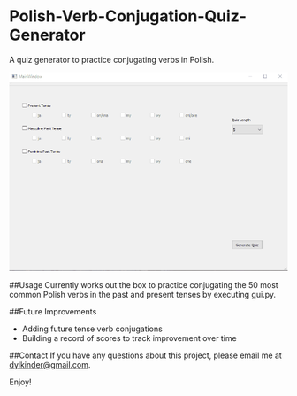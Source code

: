 # Polish-Verb-Conjugation-Quiz-Generator
A quiz generator to practice conjugating verbs in Polish.

![alt text](github/polishverbs.gif)

##Usage
Currently works out the box to practice conjugating the 50 most common Polish verbs in the past and present tenses by executing gui.py.

##Future Improvements<ul>
<li>Adding future tense verb conjugations</li>
<li>Building a record of scores to track improvement over time</li>
</ul>

##Contact
If you have any questions about this project, please email me at dylkinder@gmail.com.

Enjoy!

